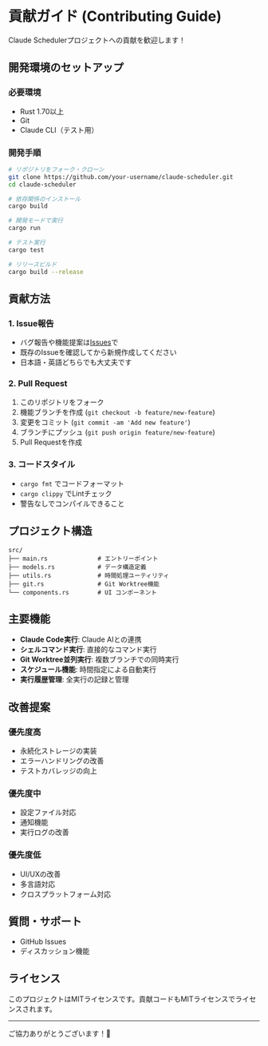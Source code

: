 # 貢献ガイド (Contributing Guide)

Claude Schedulerプロジェクトへの貢献を歓迎します！

## 開発環境のセットアップ

### 必要環境
- Rust 1.70以上
- Git
- Claude CLI（テスト用）

### 開発手順
```bash
# リポジトリをフォーク・クローン
git clone https://github.com/your-username/claude-scheduler.git
cd claude-scheduler

# 依存関係のインストール
cargo build

# 開発モードで実行
cargo run

# テスト実行
cargo test

# リリースビルド
cargo build --release
```

## 貢献方法

### 1. Issue報告
- バグ報告や機能提案は[Issues](https://github.com/your-username/claude-scheduler/issues)で
- 既存のIssueを確認してから新規作成してください
- 日本語・英語どちらでも大丈夫です

### 2. Pull Request
1. このリポジトリをフォーク
2. 機能ブランチを作成 (`git checkout -b feature/new-feature`)
3. 変更をコミット (`git commit -am 'Add new feature'`)
4. ブランチにプッシュ (`git push origin feature/new-feature`)
5. Pull Requestを作成

### 3. コードスタイル
- `cargo fmt` でコードフォーマット
- `cargo clippy` でLintチェック
- 警告なしでコンパイルできること

## プロジェクト構造

```
src/
├── main.rs              # エントリーポイント
├── models.rs            # データ構造定義
├── utils.rs             # 時間処理ユーティリティ
├── git.rs               # Git Worktree機能
└── components.rs        # UI コンポーネント
```

## 主要機能

- **Claude Code実行**: Claude AIとの連携
- **シェルコマンド実行**: 直接的なコマンド実行
- **Git Worktree並列実行**: 複数ブランチでの同時実行
- **スケジュール機能**: 時間指定による自動実行
- **実行履歴管理**: 全実行の記録と管理

## 改善提案

### 優先度高
- 永続化ストレージの実装
- エラーハンドリングの改善
- テストカバレッジの向上

### 優先度中
- 設定ファイル対応
- 通知機能
- 実行ログの改善

### 優先度低
- UI/UXの改善
- 多言語対応
- クロスプラットフォーム対応

## 質問・サポート

- GitHub Issues
- ディスカッション機能

## ライセンス

このプロジェクトはMITライセンスです。貢献コードもMITライセンスでライセンスされます。

---

ご協力ありがとうございます！🎉 